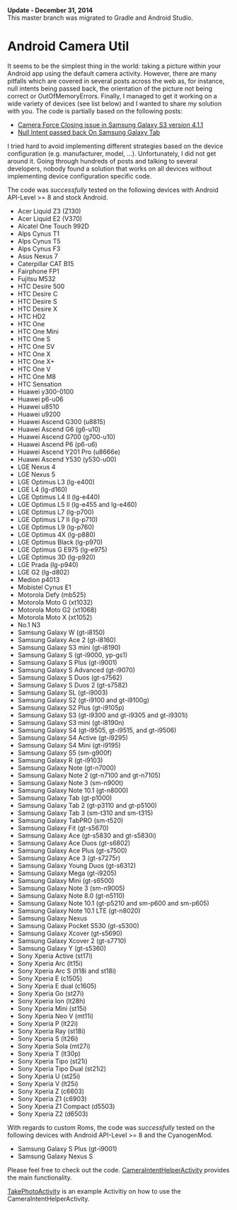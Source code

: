 <b>Update - December 31, 2014</b><br/>
This master branch was migrated to Gradle and Android Studio.


Android Camera Util
===================

It seems to be the simplest thing in the world: taking a picture within your Android app using the default camera activity. However, there are many pitfalls which are covered in several posts across the web as, for instance, null intents being passed back, the orientation of the picture not being correct or OutOfMemoryErrors. Finally, I managed to get it working on a wide variety of devices (see list below) and I wanted to share my solution with you. The code is partially based on the following posts:

* [Camera Force Closing issue in Samsung Galaxy S3 version 4.1.1](http://stackoverflow.com/questions/14495304/camera-force-closing-issue-in-samsung-galaxy-s3-version-4-1-1)
* [Null Intent passed back On Samsung Galaxy Tab](http://kevinpotgieter.wordpress.com/2011/03/30/null-intent-passed-back-on-samsung-galaxy-tab/)

I tried hard to avoid implementing different strategies based on the device configuration (e.g. manufacturer, model, ...). Unfortunately, I did not get around it. Going through hundreds of posts and talking to several developers, nobody found a solution that works on all devices without implementing device configuration specific code.


The code was _successfully_ tested on the following devices with Android API-Level >= 8 and stock Android.

* Acer Liquid Z3 (Z130)
* Acer Liquid E2 (V370)
* Alcatel One Touch 992D
* Alps Cynus T1
* Alps Cynus T5
* Alps Cynus F3
* Asus Nexus 7
* Caterpillar CAT B15
* Fairphone FP1
* Fujitsu M532
* HTC Desire 500
* HTC Desire C
* HTC Desire S
* HTC Desire X
* HTC HD2
* HTC One
* HTC One Mini
* HTC One S
* HTC One SV
* HTC One X
* HTC One X+
* HTC One V
* HTC One M8
* HTC Sensation
* Huawei y300-0100
* Huawei p6-u06
* Huawei u8510
* Huawei u9200
* Huawei Ascend G300 (u8815)
* Huawei Ascend G6 (g6-u10)
* Huawei Ascend G700 (g700-u10)
* Huawei Ascend P6 (p6-u6)
* Huawei Ascend Y201 Pro (u8666e)
* Huawei Ascend Y530 (y530-u00)
* LGE Nexus 4
* LGE Nexus 5
* LGE Optimus L3 (lg-e400)
* LGE L4 (lg-d160)
* LGE Optimus L4 II (lg-e440)
* LGE Optimus L5 II (lg-e455 and lg-e460)
* LGE Optimus L7 (lg-p700)
* LGE Optimus L7 II (lg-p710)
* LGE Optimus L9 (lg-p760)
* LGE Optimus 4X (lg-p880)
* LGE Optimus Black (lg-p970)
* LGE Optimus G E975 (lg-e975)
* LGE Optimus 3D (lg-p920)
* LGE Prada (lg-p940)
* LGE G2 (lg-d802)
* Medion p4013
* Mobistel Cynus E1
* Motorola Defy (mb525)
* Motorola Moto G (xt1032)
* Motorola Moto G2 (xt1068)
* Motorola Moto X (xt1052)
* No.1 N3
* Samsung Galaxy W (gt-i8150)
* Samsung Galaxy Ace 2 (gt-i8160)
* Samsung Galaxy S3 mini (gt-i8190)
* Samsung Galaxy S (gt-i9000, yp-gs1)
* Samsung Galaxy S Plus (gt-i9001)
* Samsung Galaxy S Advanced (gt-i9070)
* Samsung Galaxy S Duos (gt-s7562)
* Samsung Galaxy S Duos 2 (gt-s7582)
* Samsung Galaxy SL (gt-i9003)
* Samsung Galaxy S2 (gt-i9100 and gt-i9100g)
* Samsung Galaxy S2 Plus (gt-i9105p)
* Samsung Galaxy S3 (gt-i9300 and gt-i9305 and gt-i9301i)
* Samsung Galaxy S3 mini (gt-i8190n)
* Samsung Galaxy S4 (gt-i9505, gt-i9515, and gt-i9506)
* Samsung Galaxy S4 Active (gt-i9295)
* Samsung Galaxy S4 Mini (gt-i9195)
* Samsung Galaxy S5 (sm-g900f)
* Samsung Galaxy R (gt-i9103)
* Samsung Galaxy Note (gt-n7000)
* Samsung Galaxy Note 2 (gt-n7100 and gt-n7105)
* Samsung Galaxy Note 3 (sm-n900t)
* Samsung Galaxy Note 10.1 (gt-n8000)
* Samsung Galaxy Tab (gt-p1000)
* Samsung Galaxy Tab 2 (gt-p3110 and gt-p5100)
* Samsung Galaxy Tab 3 (sm-t310 and sm-t315)
* Samsung Galaxy TabPRO (sm-t520)
* Samsung Galaxy Fit (gt-s5670)
* Samsung Galaxy Ace (gt-s5830 and gt-s5830i)
* Samsung Galaxy Ace Duos (gt-s6802)
* Samsung Galaxy Ace Plus (gt-s7500)
* Samsung Galaxy Ace 3 (gt-s7275r)
* Samsung Galaxy Young Duos (gt-s6312)
* Samsung Galaxy Mega (gt-i9205)
* Samsung Galaxy Mini (gt-s6500)
* Samsung Galaxy Note 3 (sm-n9005)
* Samsung Galaxy Note 8.0 (gt-n5110)
* Samsung Galaxy Note 10.1 (gt-p5210 and sm-p600 and sm-p605)
* Samsung Galaxy Note 10.1 LTE (gt-n8020)
* Samsung Galaxy Nexus
* Samsung Galaxy Pocket S530 (gt-s5300)
* Samsung Galaxy Xcover (gt-s5690)
* Samsung Galaxy Xcover 2 (gt-s7710)
* Samsung Galaxy Y (gt-s5360)
* Sony Xperia Active (st17i)
* Sony Xperia Arc (lt15i)
* Sony Xperia Arc S (lt18i and st18i)
* Sony Xperia E (c1505)
* Sony Xperia E dual (c1605)
* Sony Xperia Go (st27i)
* Sony Xperia Ion (lt28h)
* Sony Xperia Mini (st15i)
* Sony Xperia Neo V (mt11i)
* Sony Xperia P (lt22i)
* Sony Xperia Ray (st18i)
* Sony Xperia S (lt26i)
* Sony Xperia Sola (mt27i)
* Sony Xperia T (lt30p)
* Sony Xperia Tipo (st21i)
* Sony Xperia Tipo Dual (st21i2)
* Sony Xperia U (st25i)
* Sony Xperia V (lt25i)
* Sony Xperia Z (c6603)
* Sony Xperia Z1 (c6903)
* Sony Xperia Z1 Compact (d5503)
* Sony Xperia Z2 (d6503)


With regards to custom Roms, the code  was _successfully_ tested on the following devices with Android API-Level >= 8 and the CyanogenMod.

* Samsung Galaxy S Plus (gt-i9001)
* Samsung Galaxy Nexus S



Please feel free to check out the code. [CameraIntentHelperActivity](https://github.com/ralfgehrer/AndroidCameraUtil/blob/master/library/src/de/ecotastic/android/camerautil/lib/CameraIntentHelperActivity.java) provides the main functionality.

[TakePhotoActivity](https://github.com/ralfgehrer/AndroidCameraUtil/blob/master/sample/src/de/ecotastic/android/camerautil/sample/TakePhotoActivity.java) is an example Activitiy on how to use the CameraIntentHelperActivity.
